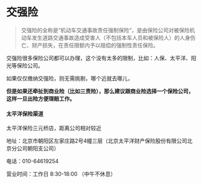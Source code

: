 # 交强险

> 交强险的全称是“机动车交通事故责任强制保险”，是由保险公司对被保险机动车发生道路交通事故造成受害人（不包括本车人员和被保险人）的人身伤亡、财产损失，在责任限额内予以赔偿的强制性责任保险。

交强险很多保险公司都可以办理，这个没有太多的限制，比如：人保、太平洋、阳光等保险公司。

如果仅仅缴纳交强险，则无需挑剔，哪个近就去哪儿，

**但是如果还牵扯到商业险（比如三责险），那么建议跟商业险选择一个保险公司，这样一旦出险方便理赔工作。**

#### 太平洋保险渠道

太平洋保险三元桥店，距离公司相对较近

地址：北京市朝阳区左家庄路2号4幢三层（北京太平洋财产保险股份有限公司北京分公司朝阳支公司）

电话：010-64619254

营业时间：工作日 8:30-18:00 （中午不休息）

